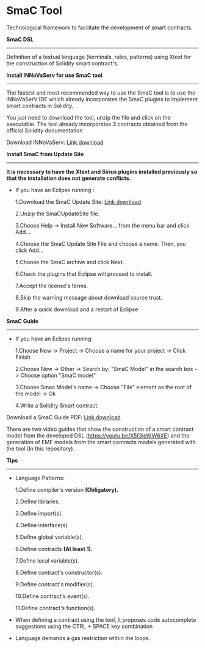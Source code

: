 **SmaC Tool**
================
Technological framework to facilitate the development of smart contracts.

**SmaC DSL**
_______________
Definition of a textual language (terminals, rules, patterns) using Xtext for the construction of Solidity smart contract's.

**Install INNoVaServ for use SmaC tool**
_______________

The fastest and most recommended way to use the SmaC tool is to use the INNoVaSerV IDE which already incorporates the SmaC plugins to implement smart contracts in Solidity.

You just need to download the tool, unzip the file and click on the executable. The tool already incorporates 3 contracts obtained from the official Solidity documentation

Download INNoVaServ: [Link download](http://www.kybele.es/innovaserv/downloads/INNoVaServSmaCToolkit.rar)

**Install SmaC from Update Site**
_______________

**It is necessary to have the Xtext and Sirius plugins installed previously so that the installation does not generate conflicts.**

* If you have an Eclipse running :

  1.Download the SmaC Update Site: [Link download](https://github.com/KybeleGroup/SmaC/blob/master/SmaCUpdateSite.zip)

  2.Unzip the SmaCUpdateSite file.
  
  3.Choose Help -> Install New Software... from the menu bar and click Add...

  4.Choose the SmaC Update Site File and choose a name. Then, you click Add...

  5.Choose the SmaC archive and click Next.

  6.Check the plugins that Eclipse will proceed to install.

  7.Accept the license's terms.

  8.Skip the warning message about download source trust.

  9.After a quick download and a restart of Eclipse

**SmaC Guide**
_______________________
* If you have an Eclipse running:

  1.Choose New -> Project -> Choose a name for your project -> Click Finish

  2.Choose New -> Other -> Search by: "SmaC Model" in the search box -> Choose option "SmaC model"

  3.Choose Smac Model's name -> Choose "File" element as the root of the model -> Ok

  4.Write a Solidity Smart contract.
  
Download a SmaC Guide PDF: [Link download](https://github.com/KybeleGroup/SmaC/blob/master/GuideSmaC.pdf)

There are two video guides that show the construction of a smart contract model from the developed DSL (https://youtu.be/X5f3ieWW6XE) and the generation of EMF models from the smart contracts models generated with the tool (In this repository).

**Tips**
________________________
* Language Patterns:

  1.Define compiler's version **(Obligatory).**

  2.Define libraries.
  
  3.Define import(s).
  
  4.Define interface(s).

  5.Define global variable(s).

  6.Define contracts **(At least 1).**

  7.Define local variable(s).

  8.Define contract's constructor(s).

  9.Define contract's modifier(s).

  10.Define contract's event(s).

  11.Define contract's function(s).

* When defining a contract using the tool, it proposes code autocomplete suggestions using the CTRL + SPACE key combination

* Language demands a gas restriction within the loops.
